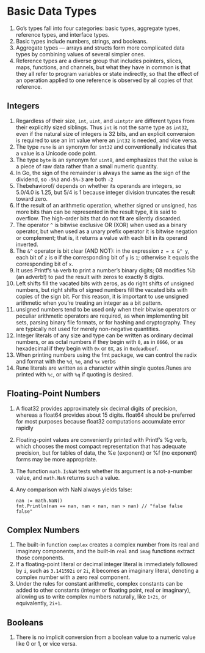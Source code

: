 # Basic Data Types

1. Go’s types fall into four categories: basic types, aggregate types, reference types, and interface types. 
2. Basic types include numbers, strings, and booleans. 
3. Aggregate types — arrays and structs form more complicated data types by combining values of several simpler ones.
4. Reference types are a diverse group that includes pointers, slices, maps, functions, and channels, but what they have in common is that they all refer to program variables or state indirectly, so that the effect of an operation applied to one reference is observed by all copies of that reference.

## Integers
1. Regardless of their size, `int`, `uint`, and `uintptr` are different types from their explicitly sized siblings. Thus `int` is not the same type as `int32`, even if the natural size of integers is 32 bits, and an explicit conversion is required to use an int value where an `int32` is needed, and vice versa.
2. The type `rune` is an synonym for `int32` and conventionally indicates that a value is a Unicode code point.
3. The type `byte` is an synonym for `uint8`, and emphasizes that the value is a piece of raw data rather than a small numeric quantity.
4. In Go, the sign of the remainder is always the same as the sign of the dividend, so `-5%3` and`-5%-3` are both `-2`
5. Thebehaviorof/ depends on whether its operands are integers, so 5.0/4.0 is 1.25, but 5/4 is 1 because integer division truncates the result toward zero.
4. If the result of an arithmetic operation, whether signed or unsigned, has more bits than can be represented in the result type, it is said to overflow. The high-order bits that do not fit are silently discarded.
5. The operator `^` is bitwise exclusive OR (XOR) when used as a binary operator, but when used as a unary prefix operator it is bitwise negation or complement; that is, it returns a value with each bit in its operand inverted.
6. The `&^` operator is bit clear (AND NOT): in the expression `z = x &^ y`, each bit of `z` is `0` if the corresponding bit of `y` is `1`; otherwise it equals the corresponding bit of `x`.
7. It uses Printf’s `%b` verb to print a number’s binary digits; 08 modifies %b (an adverb!) to pad the result with zeros to exactly 8 digits.
8. Left shifts fill the vacated bits with zeros, as do right shifts of unsigned numbers, but right shifts of signed numbers fill the vacated bits with copies of the sign bit. For this reason, it is important to use unsigned arithmetic when you’re treating an integer as a bit pattern.
9. unsigned numbers tend to be used only when their bitwise operators or peculiar arithmetic operators are required, as when implementing bit sets, parsing binary file formats, or for hashing and cryptography. They are typically not used for merely non-negative quantities.
10. Integer literals of any size and type can be written as ordinary decimal numbers, or as octal numbers if they begin with `0`, as in `0666`, or as hexadecimal if they begin with `0x` or `0X`, as in `0xdeadbeef`.
11. When printing numbers using the fmt package, we can control the radix and format with the `%d`, `%o`, and `%x` verbs
12. Rune literals are written as a character within single quotes.Runes are printed with `%c`, or with `%q` if quoting is desired.

## Floating-Point Numbers
1. A float32 provides approximately six decimal digits of precision, whereas a float64 provides about 15 digits. float64 should be preferred for most purposes because float32 computations accumulate error rapidly
2. Floating-point values are conveniently printed with Printf’s %g verb, which chooses the most compact representation that has adequate precision, but for tables of data, the %e (exponent) or %f (no exponent) forms may be more appropriate.
3. The function `math.IsNaN` tests whether its argument is a not-a-number value, and `math.NaN` returns such a value. 
4. Any comparison with NaN always yields false:

      ```
      nan := math.NaN()
      fmt.Println(nan == nan, nan < nan, nan > nan) // "false false false"
      ```
 
 ## Complex Numbers
 1. The built-in function `complex` creates a complex number from its real and imaginary components, and the built-in `real` and `imag` functions extract those components.
 2. If a floating-point literal or decimal integer literal is immediately followed by `i`, such as `3.141592i` or `2i`, it becomes an imaginary literal, denoting a complex number with a zero real component.
 3. Under the rules for constant arithmetic, complex constants can be added to other constants (integer or floating point, real or imaginary), allowing us to write complex numbers naturally, like `1+2i`, or equivalently, `2i+1`.
 
## Booleans
1. There is no implicit conversion from a boolean value to a numeric value like 0 or 1, or vice versa.

